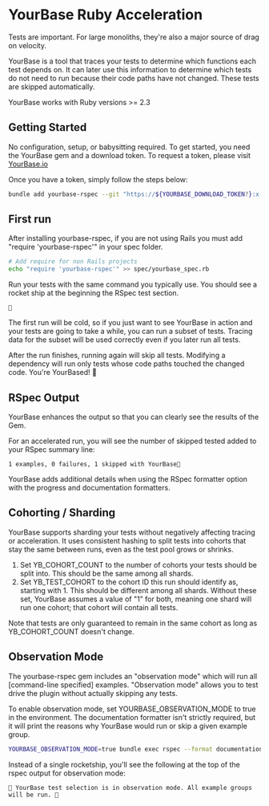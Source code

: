 # YourBase Ruby Acceleration

Tests are important. For large monoliths, they're also a major source of drag on velocity.

YourBase is a tool that traces your tests to determine which functions each test depends on. It can later use this information to determine which tests do not need to run because their code paths have not changed. These tests are skipped automatically.

YourBase works with Ruby versions >= 2.3

## Getting Started
No configuration, setup, or babysitting required. To get started, you need the YourBase gem and a download token.  To request a token, please visit [YourBase.io](https://yourbase.io/download)

Once you have a token, simply follow the steps below:
```sh
bundle add yourbase-rspec --git "https://${YOURBASE_DOWNLOAD_TOKEN?}:x-oauth-basic@github.com/yourbase/yourbase-rspec-skipper-engine.git" && bundle install
```

## First run
After installing yourbase-rspec, if you are not using Rails you must add
"require 'yourbase-rspec'" in your spec folder.

```sh
# Add require for non Rails projects
echo "require 'yourbase-rspec'" >> spec/yourbase_spec.rb
```

Run your tests with the same command you typically use. You should see a rocket ship at the beginning the RSpec test section.

```plain
🚀
```

The first run will be cold, so if you just want to see YourBase in action and your tests are going to take a while, you can run a subset of tests. Tracing data for the subset will be used correctly even if you later run all tests.

After the run finishes, running again will skip all tests. Modifying a dependency will run only tests whose code paths touched the changed code. You're YourBased! 🚀

## RSpec Output

YourBase enhances the output so that you can clearly see the results of the Gem.

For an accelerated run, you will see the number of skipped tested added to your
RSpec summary line:
```plain
1 examples, 0 failures, 1 skipped with YourBase🚀
```

YourBase adds additional details when using the RSpec formatter option with the
progress and documentation formatters.

## Cohorting / Sharding
YourBase supports sharding your tests without negatively affecting tracing or acceleration. It uses consistent hashing to split tests into cohorts that stay the same between runs, even as the test pool grows or shrinks.

1) Set YB_COHORT_COUNT to the number of cohorts your tests should be split into. This should be the same among all shards.
1) Set YB_TEST_COHORT to the cohort ID this run should identify as, starting with 1. This should be different among all shards.
Without these set, YourBase assumes a value of "1" for both, meaning one shard will run one cohort; that cohort will contain all tests.

Note that tests are only guaranteed to remain in the same cohort as long as
YB_COHORT_COUNT doesn't change.

## Observation Mode
The yourbase-rspec gem includes an "observation mode" which will run all [command-line specified] examples. "Observation mode" allows you to test drive the plugin without actually skipping any tests. 

To enable observation mode, set YOURBASE_OBSERVATION_MODE to true in the environment. The documentation formatter isn't strictly required, but it will print the reasons why YourBase would run or skip a given example group.

```sh
YOURBASE_OBSERVATION_MODE=true bundle exec rspec --format documentation
```

Instead of a single rocketship, you'll see the following at the top of the rspec output for observation mode:

```plain
🚀 YourBase test selection is in observation mode. All example groups will be run. 🚀
```

